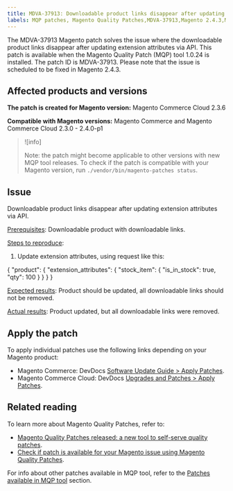 ```yaml
---
title: MDVA-37913: Downloadable product links disappear after updating extension attributes via API
labels: MQP patches, Magento Quality Patches,MDVA-37913,Magento 2.4.3,MQP tool 1.0.24,
---
```


The MDVA-37913 Magento patch solves the issue where the downloadable product links disappear after updating extension attributes via API. This patch is available when the Magento Quality Patch (MQP) tool 1.0.24 is installed. The patch ID is MDVA-37913. Please note that the issue is scheduled to be fixed in Magento 2.4.3.


## Affected products and versions

**The patch is created for Magento version:**
Magento Commerce Cloud 2.3.6

**Compatible with Magento versions:**
Magento Commerce and Magento Commerce Cloud 2.3.0 - 2.4.0-p1
>![info]
>
>Note: the patch might become applicable to other versions with new MQP tool releases. To check if the patch is compatible with your Magento version, run `./vendor/bin/magento-patches status`.


## Issue
Downloadable product links disappear after updating extension attributes via API.

<ins>Prerequisites</ins>:
Downloadable product with downloadable links.

<ins>Steps to reproduce</ins>:

1. Update extension attributes, using request like this:

{
    "product": {
        "extension_attributes": {
            "stock_item": {
                "is_in_stock": true,
                "qty": 100
            }
        }
    }
}

<ins>Expected results</ins>:
Product should be updated, all downloadable links should not be removed.

<ins>Actual results</ins>:
Product updated, but all downloadable links were removed.


## Apply the patch

To apply individual patches use the following links depending on your Magento product:

* Magento Commerce: DevDocs [Software Update Guide > Apply Patches](https://devdocs.magento.com/guides/v2.4/comp-mgr/patching/mqp.html).
* Magento Commerce Cloud: DevDocs [Upgrades and Patches > Apply Patches](https://devdocs.magento.com/cloud/project/project-patch.html).


## Related reading

To learn more about Magento Quality Patches, refer to:

* [Magento Quality Patches released: a new tool to self-serve quality patches](https://support.magento.com/hc/en-us/articles/360047139492).
* [Check if patch is available for your Magento issue using Magento Quality Patches](https://support.magento.com/hc/en-us/articles/360047125252).

For info about other patches available in MQP tool, refer to the [Patches available in MQP tool](https://support.magento.com/hc/en-us/sections/360010506631-Patches-available-in-MQP-tool-) section.
